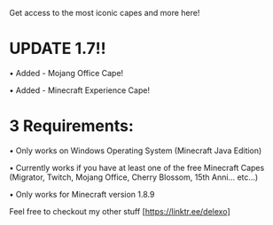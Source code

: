 Get access to the most iconic capes and more here! 

# UPDATE 1.7!!

• Added - Mojang Office Cape!

• Added - Minecraft Experience Cape!



# 3 Requirements:

• Only works on Windows Operating System (Minecraft Java Edition)

• Currently works if you have at least one of the free Minecraft Capes (Migrator, Twitch, Mojang Office, Cherry Blossom, 15th Anni... etc...)

• Only works for Minecraft version 1.8.9


Feel free to checkout my other stuff [https://linktr.ee/delexo]
